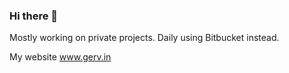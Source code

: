 ### Hi there 👋

Mostly working on private projects. Daily using Bitbucket instead.

My website www.gerv.in

